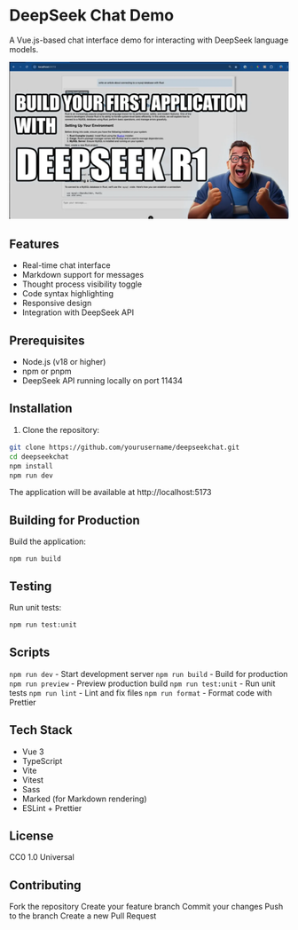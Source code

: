 # DeepSeek Chat Demo

A Vue.js-based chat interface demo for interacting with DeepSeek language models.

!["YouTube Video](maxresdefault.webp)


## Features

- Real-time chat interface
- Markdown support for messages
- Thought process visibility toggle
- Code syntax highlighting
- Responsive design
- Integration with DeepSeek API

## Prerequisites

- Node.js (v18 or higher)
- npm or pnpm
- DeepSeek API running locally on port 11434

## Installation

1. Clone the repository:

```sh
git clone https://github.com/yourusername/deepseekchat.git
cd deepseekchat
npm install
npm run dev
```

The application will be available at http://localhost:5173

## Building for Production

Build the application:

```
npm run build
```

## Testing
Run unit tests:

```sh
npm run test:unit
```

## Scripts
`npm run dev` - Start development server
`npm run build` - Build for production
`npm run preview` - Preview production build
`npm run test:unit` - Run unit tests
`npm run lint` - Lint and fix files
`npm run format` - Format code with Prettier

## Tech Stack
- Vue 3
- TypeScript
- Vite
- Vitest
- Sass
- Marked (for Markdown rendering)
- ESLint + Prettier

## License
CC0 1.0 Universal

## Contributing
Fork the repository
Create your feature branch
Commit your changes
Push to the branch
Create a new Pull Request



